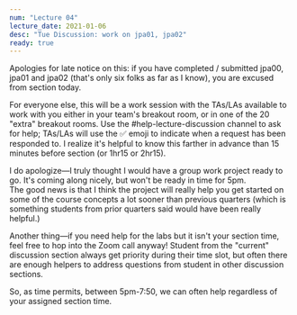 ```yaml
---
num: "Lecture 04"
lecture_date: 2021-01-06
desc: "Tue Discussion: work on jpa01, jpa02"
ready: true
---
```


Apologies for late notice on this:  if you have completed / submitted jpa00, jpa01 and jpa02 (that's only six folks as far as I know),
you are excused from section today.    

For everyone else, this will be a work session with the TAs/LAs available to work with you either in your team's breakout room, or in one of the 20 "extra" breakout rooms.   Use the #help-lecture-discussion channel to ask for help; TAs/LAs will use the :white_check_mark: emoji to indicate when a request has been responded to.
I realize it's helpful to know this farther in advance than 15 minutes before section (or 1hr15 or 2hr15).  

I do apologize—I truly thought I would have a group work project ready to go.  It's coming along nicely, 
but won't be ready in time for 5pm.   
The good news is that I think the project will really help you get started on some of the course concepts a 
lot sooner than previous quarters (which is something students from prior quarters said would have been really helpful.)


Another thing&mdash;if you need help for the labs but it isn't your section time, feel free to hop into the Zoom call anyway! 
Student from the "current" discussion section always get priority during their time slot, 
but often there are enough helpers to address questions
from student in other discussion sections. 

So, as time permits, between 5pm-7:50, we can often help regardless of your assigned section time.

